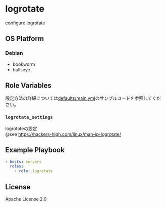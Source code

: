 logrotate
=================

configure logrotate

OS Platform
-----------------

### Debian

- bookworm
- bullseye

Role Variables
--------------

設定方法の詳細については[defaults/main.yml](defaults/main.yml)のサンプルコードを参照してください。

### `logrotate_settings`

logrotateの設定  
@see https://hackers-high.com/linux/man-jp-logrotate/

Example Playbook
--------------

```yaml
- hosts: servers
  roles:
    - role: logrotate
```

License
--------------

Apache License 2.0
